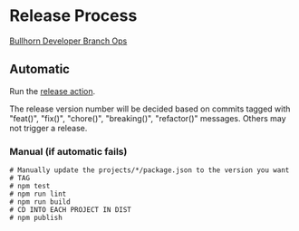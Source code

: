 # Release Process

[Bullhorn Developer Branch Ops](https://bullhorn.atlassian.net/wiki/x/IAAFTg)

## Automatic

Run the [release action](https://github.com/bullhorn/novo-elements/actions/workflows/release.yml).

The release version number will be decided based on commits tagged with
"feat()", "fix()", "chore()", "breaking()", "refactor()" messages.
Others may not trigger a release.

### Manual (if automatic fails)

    # Manually update the projects/*/package.json to the version you want
    # TAG
    # npm test
    # npm run lint
    # npm run build
    # CD INTO EACH PROJECT IN DIST
    # npm publish